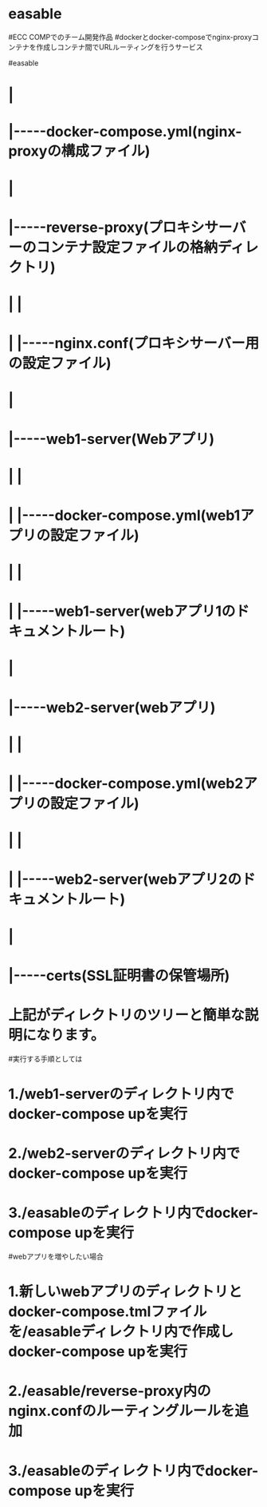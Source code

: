 # easable

#ECC COMPでのチーム開発作品
#dockerとdocker-composeでnginx-proxyコンテナを作成しコンテナ間でURLルーティングを行うサービス

#easable
#   |
#   |-----docker-compose.yml(nginx-proxyの構成ファイル)
#   |
#   |-----reverse-proxy(プロキシサーバーのコンテナ設定ファイルの格納ディレクトリ)
#   |           |
#   |           |-----nginx.conf(プロキシサーバー用の設定ファイル)
#   |
#   |-----web1-server(Webアプリ)
#   |           |
#   |           |-----docker-compose.yml(web1アプリの設定ファイル)
#   |           |
#   |           |-----web1-server(webアプリ1のドキュメントルート)
#   |
#   |-----web2-server(webアプリ)
#   |           |
#   |           |-----docker-compose.yml(web2アプリの設定ファイル)
#   |           |
#   |           |-----web2-server(webアプリ2のドキュメントルート)
#   |
#   |-----certs(SSL証明書の保管場所)
   
   
#  上記がディレクトリのツリーと簡単な説明になります。
   
  
#実行する手順としては
   
#   1./web1-serverのディレクトリ内でdocker-compose upを実行
#   2./web2-serverのディレクトリ内でdocker-compose upを実行
#   3./easableのディレクトリ内でdocker-compose upを実行
   
   
#webアプリを増やしたい場合
   
#   1.新しいwebアプリのディレクトリとdocker-compose.tmlファイルを/easableディレクトリ内で作成しdocker-compose upを実行
#   2./easable/reverse-proxy内のnginx.confのルーティングルールを追加
#   3./easableのディレクトリ内でdocker-compose upを実行
